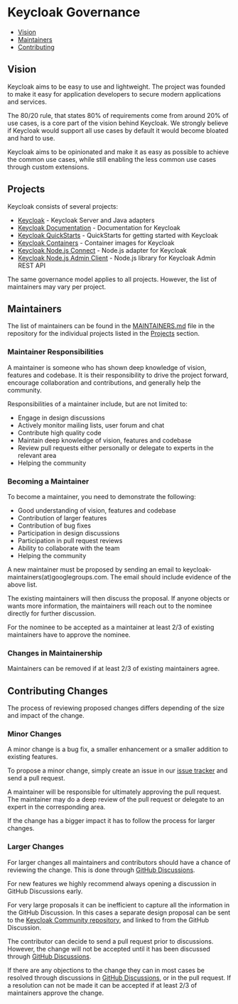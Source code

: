 # Keycloak Governance

* [Vision](#vision) 
* [Maintainers](#maintainers) 
* [Contributing](#contributing)

## Vision

Keycloak aims to be easy to use and lightweight. The project was founded to make it easy for application developers 
to secure modern applications and services.

The 80/20 rule, that states 80% of requirements come from around 20% of use cases, is a core part of the vision behind 
Keycloak. We strongly believe if Keycloak would support all use cases by default it would become bloated and hard to use.

Keycloak aims to be opinionated and make it as easy as possible to achieve the common use cases, while still
enabling the less common use cases through custom extensions.


## Projects

Keycloak consists of several projects:

* [Keycloak](https://github.com/keycloak/keycloak) - Keycloak Server and Java adapters
* [Keycloak Documentation](https://github.com/keycloak/keycloak-documentation) - Documentation for Keycloak
* [Keycloak QuickStarts](https://github.com/keycloak/keycloak-quickstarts) - QuickStarts for getting started with Keycloak
* [Keycloak Containers](https://github.com/keycloak/keycloak-containers) - Container images for Keycloak
* [Keycloak Node.js Connect](https://github.com/keycloak/keycloak-nodejs-connect) - Node.js adapter for Keycloak
* [Keycloak Node.js Admin Client](https://github.com/keycloak/keycloak-nodejs-admin-client) - Node.js library for Keycloak Admin REST API

The same governance model applies to all projects. However, the list of maintainers may vary per project. 


## Maintainers

The list of maintainers can be found in the [MAINTAINERS.md](MAINTAINERS.md) file in the repository for the individual 
projects listed in the [Projects](#projects) section.

### Maintainer Responsibilities

A maintainer is someone who has shown deep knowledge of vision, features and codebase. It is their 
responsibility to drive the project forward, encourage collaboration and contributions, and generally help the 
community.

Responsibilities of a maintainer include, but are not limited to:

* Engage in design discussions
* Actively monitor mailing lists, user forum and chat
* Contribute high quality code
* Maintain deep knowledge of vision, features and codebase
* Review pull requests either personally or delegate to experts in the relevant area
* Helping the community

### Becoming a Maintainer

To become a maintainer, you need to demonstrate the following:

* Good understanding of vision, features and codebase
* Contribution of larger features
* Contribution of bug fixes
* Participation in design discussions
* Participation in pull request reviews
* Ability to collaborate with the team
* Helping the community

A new maintainer must be proposed by sending an email to keycloak-maintainers(at)googlegroups.com.
The email should include evidence of the above list.

The existing maintainers will then discuss the proposal. If anyone objects or wants more information, the maintainers 
will reach out to the nominee directly for further discussion. 

For the nominee to be accepted as a maintainer at least 2/3 of existing maintainers have to approve the nominee.


### Changes in Maintainership

Maintainers can be removed if at least 2/3 of existing maintainers agree.


## Contributing Changes

The process of reviewing proposed changes differs depending of the size and impact of the change.

### Minor Changes

A minor change is a bug fix, a smaller enhancement or a smaller addition to existing features.

To propose a minor change, simply create an issue in our [issue tracker](https://github.com/keycloak/keycloak/issues) and
send a pull request.

A maintainer will be responsible for ultimately approving the pull request. The maintainer may do a deep review of the
pull request or delegate to an expert in the corresponding area.

If the change has a bigger impact it has to follow the process for larger changes.

### Larger Changes

For larger changes all maintainers and contributors should have a chance of reviewing the change. This is done through [GitHub Discussions](https://github.com/keycloak/keycloak/discussions/categories/ideas).

For new features we highly recommend always opening a discussion in GitHub Discussions early.

For very large proposals it can be inefficient to capture all the information in the GitHub Discussion. In this cases a separate design proposal can be sent to the [Keycloak Community repository](https://github.com/keycloak/keycloak-community/tree/main/design), and linked to from the GitHub Discussion.

The contributor can decide to send a pull request prior to discussions. However, the change will not be accepted until it has been discussed through [GitHub Discussions](https://github.com/keycloak/keycloak/discussions/categories/ideas).

If there are any objections to the change they can in most cases be resolved through discussions in [GitHub Discussions](https://github.com/keycloak/keycloak/discussions/categories/ideas), or
in the pull request. If a resolution can not be made it can be accepted if at least 2/3 of maintainers approve the change.
